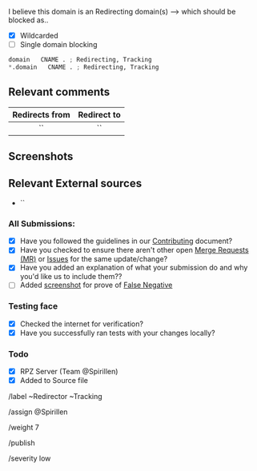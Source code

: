 I believe this domain is an Redirecting domain(s) --> which should be blocked as..

- [X] Wildcarded
- [ ] Single domain blocking

```python
domain   CNAME . ; Redirecting, Tracking
*.domain   CNAME . ; Redirecting, Tracking
```

## Relevant comments
<!-- Be as clear as possible: nobody can read your mind, and nobody is looking at your issue over your shoulder. -->
| Redirects from | Redirect to |
| :------------: | :---------: |
|       ``       |     ``      |


## Screenshots


## Relevant External sources
- ``

### All Submissions:
- [X] Have you followed the guidelines in our [Contributing](CONTRIBUTING.md)
	  document?
- [x] Have you checked to ensure there aren't other open
      [Merge Requests (MR)](../merge_requests) or [Issues](../issues) for the
      same update/change?
- [X] Have you added an explanation of what your submission do and why you'd
	  like us to include them??
- [ ] Added [screenshot](https://mypdns.org/MypDNS/support/-/wikis/Screenshot)
	  for prove of [False Negative](https://mypdns.org/MypDNS/support/-/wikis/False-Negative)

### Testing face
- [X] Checked the internet for verification?
- [X] Have you successfully ran tests with your changes locally?

### Todo
- [X] RPZ Server (Team @Spirillen)
- [X] Added to Source file

/label ~Redirector ~Tracking

/assign @Spirillen

/weight 7

/publish

/severity low
